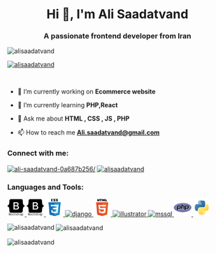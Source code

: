 <h1 align="center">Hi 👋, I'm Ali Saadatvand</h1>
<h3 align="center">A passionate frontend developer from Iran</h3>

<p align="left"> <img src="https://komarev.com/ghpvc/?username=alisaadatvand&label=Profile%20views&color=0e75b6&style=flat" alt="alisaadatvand" /> </p>

<p align="left"> <a href="https://github.com/ryo-ma/github-profile-trophy"><img src="https://github-profile-trophy.vercel.app/?username=alisaadatvand" alt="alisaadatvand" /></a> </p>

<p align="left"> <a href="https://twitter.com/" target="blank"><img src="https://img.shields.io/twitter/follow/?logo=twitter&style=for-the-badge" alt="" /></a> </p>

- 🔭 I’m currently working on **Ecommerce website**

- 🌱 I’m currently learning **PHP,React**

- 💬 Ask me about **HTML , CSS , JS , PHP**

- 📫 How to reach me **Ali.saadatvand@gmail.com**

<h3 align="left">Connect with me:</h3>
<p align="left">
<a href="https://linkedin.com/in/ali-saadatvand-0a687b256/" target="blank"><img align="center" src="https://raw.githubusercontent.com/rahuldkjain/github-profile-readme-generator/master/src/images/icons/Social/linked-in-alt.svg" alt="ali-saadatvand-0a687b256/" height="30" width="40" /></a>
<a href="https://instagram.com/alisaadatvand" target="blank"><img align="center" src="https://raw.githubusercontent.com/rahuldkjain/github-profile-readme-generator/master/src/images/icons/Social/instagram.svg" alt="alisaadatvand" height="30" width="40" /></a>
</p>

<h3 align="left">Languages and Tools:</h3>
<p align="left"> <a href="https://getbootstrap.com" target="_blank" rel="noreferrer"> <img src="https://raw.githubusercontent.com/devicons/devicon/master/icons/bootstrap/bootstrap-plain-wordmark.svg" alt="bootstrap" width="40" height="40"/> </a> <a href="https://getbootstrap.com" target="_blank" rel="noreferrer"> <img src="https://raw.githubusercontent.com/devicons/devicon/master/icons/bootstrap/bootstrap-plain-wordmark.svg" alt="bootstrap" width="40" height="40"/> </a>  <a href="https://www.w3schools.com/css/" target="_blank" rel="noreferrer"> <img src="https://raw.githubusercontent.com/devicons/devicon/master/icons/css3/css3-original-wordmark.svg" alt="css3" width="40" height="40"/> </a> <a href="https://www.djangoproject.com/" target="_blank" rel="noreferrer"> <img src="https://cdn.worldvectorlogo.com/logos/django.svg" alt="django" width="40" height="40"/> </a> <a href="https://www.w3.org/html/" target="_blank" rel="noreferrer"> <img src="https://raw.githubusercontent.com/devicons/devicon/master/icons/html5/html5-original-wordmark.svg" alt="html5" width="40" height="40"/> </a> <a href="https://www.adobe.com/in/products/illustrator.html" target="_blank" rel="noreferrer"> <img src="https://www.vectorlogo.zone/logos/adobe_illustrator/adobe_illustrator-icon.svg" alt="illustrator" width="40" height="40"/> </a>  <a href="https://www.microsoft.com/en-us/sql-server" target="_blank" rel="noreferrer"> <img src="https://www.svgrepo.com/show/303229/microsoft-sql-server-logo.svg" alt="mssql" width="40" height="40"/> </a> <a href="https://www.php.net" target="_blank" rel="noreferrer"> <img src="https://raw.githubusercontent.com/devicons/devicon/master/icons/php/php-original.svg" alt="php" width="40" height="40"/> </a> <a href="https://www.python.org" target="_blank" rel="noreferrer"> <img src="https://raw.githubusercontent.com/devicons/devicon/master/icons/python/python-original.svg" alt="python" width="40" height="40"/> </a> </p>

<p><img align="left" src="https://github-readme-stats.vercel.app/api/top-langs?username=alisaadatvand&show_icons=true&locale=en&layout=compact" alt="alisaadatvand" /></p>

<p>&nbsp;<img align="center" src="https://github-readme-stats.vercel.app/api?username=alisaadatvand&show_icons=true&locale=en" alt="alisaadatvand" /></p>

<p><img align="center" src="https://github-readme-streak-stats.herokuapp.com/?user=alisaadatvand&" alt="alisaadatvand" /></p>

